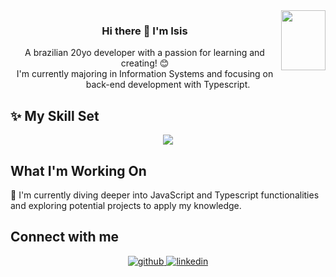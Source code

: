 <div align="right">
<img src="https://media4.giphy.com/media/v1.Y2lkPTc5MGI3NjExZWtpbzRqcjRrZnI3bmliMDV6bnEzeHZzZ3BqM2R2dmxtdm9raXN3diZlcD12MV9pbnRlcm5hbF9naWZfYnlfaWQmY3Q9cw/Izi8PFLuQOdz9X2jDs/giphy.webp" align="right" height="96" width="71" />
</div>  
  

### <div align="center">Hi there 👋 I'm Isis</div>

<div align="center">  
A brazilian 20yo developer with a passion for learning and creating! 😊
<br>I'm currently majoring in Information Systems and focusing on back-end development with Typescript. 
</div>

## ✨ My Skill Set 
<p align="center">
  <a href="https://skillicons.dev">
<img src="https://skillicons.dev/icons?i=js,html,css,ts,bootstrap,git,flask,java,mysql,nodejs,py,spring">
  </a>
</p>

## What I'm Working On

🌱 I'm currently diving deeper into JavaScript and Typescript functionalities and exploring potential projects to apply my knowledge.

## Connect with me  
<div align="center">
<a href="https://github.com/iyumw" target="_blank">
<img src=https://img.shields.io/badge/github-%2324292e.svg?&style=for-the-badge&logo=github&logoColor=white alt=github style="margin-bottom: 5px;" />
</a>
<a href="https://linkedin.com/in/isis-okamoto" target="_blank">
<img src=https://img.shields.io/badge/linkedin-%231E77B5.svg?&style=for-the-badge&logo=linkedin&logoColor=white alt=linkedin style="margin-bottom: 5px;" />
</a>  
</div>  


